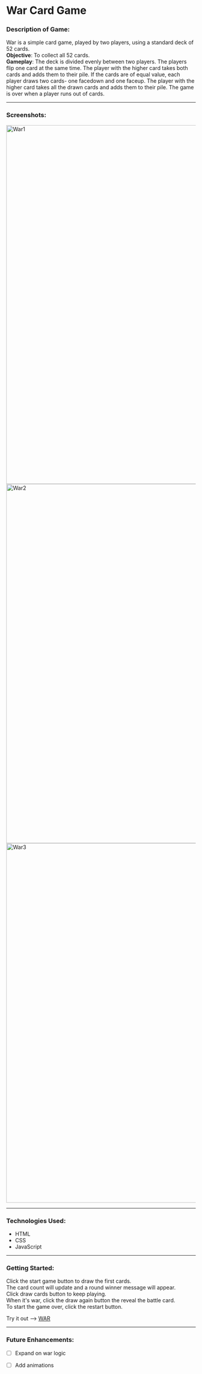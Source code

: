 # War Card Game

### Description of Game:
War is a simple card game, played by two players, using a standard deck of 52 cards.   
**Objective**: To collect all 52 cards.  
**Gameplay**: The deck is divided evenly between two players. The players flip one card at the same time. The player with the higher card takes both cards and adds them to their pile. If the cards are of equal value, each player draws two cards- one facedown and one faceup. The player with the higher card takes all the drawn cards and adds them to their pile. The game is over when a player runs out of cards.

-----------------------------------------------------------------------------------------

### Screenshots:
<img width="951" alt="War1" src="https://user-images.githubusercontent.com/84732714/146495496-e6eaaa71-1386-403b-a217-f8b1045ac9ac.png">
<img width="952" alt="War2" src="https://user-images.githubusercontent.com/84732714/146495182-4f0b0faf-d225-4a85-b5c8-e62998434104.png">
<img width="953" alt="War3" src="https://user-images.githubusercontent.com/84732714/146495191-26f5baa9-f6ed-43c2-be43-4d7bc6f13adb.png">

-----------------------------------------------------------------------------------------

### Technologies Used:
- HTML   
- CSS  
- JavaScript

-----------------------------------------------------------------------------------------

### Getting Started: 
Click the start game button to draw the first cards.  
The card count will update and a round winner message will appear.  
Click draw cards button to keep playing.  
When it's war, click the draw again button the reveal the battle card.  
To start the game over, click the restart button.  

Try it out --> [WAR](https://faithpjohnson.github.io/war-card-game/)

-----------------------------------------------------------------------------------------

### Future Enhancements:
- [ ] Expand on war logic
- [ ] Add animations    
 

